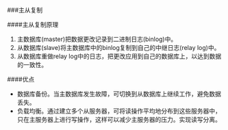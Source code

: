###主从复制

####主从复制原理

1.  主数据库(master)把数据更改记录到二进制日志(binlog)中。
2.  从数据库(slave)将主数据库中的binlog复制到自己的中继日志(relay log)中。
3.  从数据库重做relay log中的日志，把更改应用到自己的数据库上，以达到数据的一致性。



####优点

-   数据库备份。当主数据库发生故障，可切换到从数据库上继续工作，避免数据丢失。
-   负载均衡。通过建立多个从服务器，可将读操作平均地分布到这些服务器中，只在主服务器上进行写操作，这样可以减少主服务器的压力。实现读写分离。



